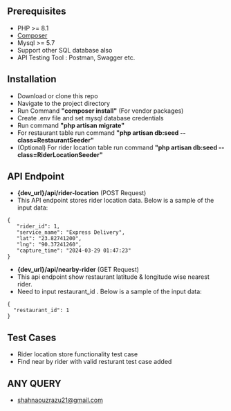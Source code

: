 ## Prerequisites
- PHP >= 8.1
- [Composer](https://getcomposer.org/download/) 
- Mysql >= 5.7 
- Support other SQL database also
- API Testing Tool : Postman, Swagger etc.

## Installation
 - Download or clone this repo
 - Navigate to the project directory
 - Run Command <b>"composer install"</b> (For vendor packages)
 - Create .env file and set mysql database credentials
 - Run command <b>"php artisan migrate"</b>
 - For restaurant table run command <b>"php artisan db:seed --class=RestaurantSeeder"</b>
 - (Optional) For rider location table run command <b>"php artisan db:seed --class=RiderLocationSeeder"</b>

## API Endpoint
 - <b>{dev_url}/api/rider-location</b> (POST Request)
 - This API endpoint stores rider location data. Below is a sample of the input data:
 
 ```
 {   
    "rider_id": 1,
    "service_name": "Express Delivery",
    "lat": "23.82741200",
    "lng": "90.37241260",
    "capture_time": "2024-03-29 01:47:23"
}
 ```

 - <b>{dev_url}/api/nearby-rider</b> (GET Request)
 - This api endpoint show restaurant latitude & longitude wise nearest rider. 
 - Need to input restaurant_id . Below is a sample of the input data:

 ```
{
   "restaurant_id": 1
}
 ```

## Test Cases
 - Rider location store functionality test case
 - Find near by rider with valid resturant test case added

## ANY QUERY
 - shahnaouzrazu21@gmail.com
